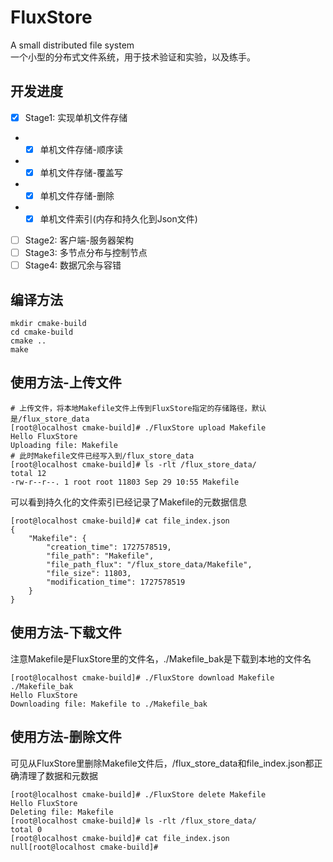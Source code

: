 # FluxStore
A small distributed file system    
一个小型的分布式文件系统，用于技术验证和实验，以及练手。    

## 开发进度
- [x] Stage1: 实现单机文件存储    
* - [x] 单机文件存储-顺序读   
* - [x] 单机文件存储-覆盖写  
* - [x] 单机文件存储-删除  
* - [x] 单机文件索引(内存和持久化到Json文件)    
- [ ] Stage2: 客户端-服务器架构  
- [ ] Stage3: 多节点分布与控制节点  
- [ ] Stage4: 数据冗余与容错  

## 编译方法
```shell
mkdir cmake-build
cd cmake-build
cmake ..
make
```
## 使用方法-上传文件
```shell
# 上传文件，将本地Makefile文件上传到FluxStore指定的存储路径，默认是/flux_store_data
[root@localhost cmake-build]# ./FluxStore upload Makefile
Hello FluxStore
Uploading file: Makefile
# 此时Makefile文件已经写入到/flux_store_data
[root@localhost cmake-build]# ls -rlt /flux_store_data/
total 12
-rw-r--r--. 1 root root 11803 Sep 29 10:55 Makefile
```
可以看到持久化的文件索引已经记录了Makefile的元数据信息  
```shell
[root@localhost cmake-build]# cat file_index.json
{
    "Makefile": {
        "creation_time": 1727578519,
        "file_path": "Makefile",
        "file_path_flux": "/flux_store_data/Makefile",
        "file_size": 11803,
        "modification_time": 1727578519
    }
}
```

## 使用方法-下载文件
注意Makefile是FluxStore里的文件名，./Makefile_bak是下载到本地的文件名
```shell
[root@localhost cmake-build]# ./FluxStore download Makefile ./Makefile_bak
Hello FluxStore
Downloading file: Makefile to ./Makefile_bak
```

## 使用方法-删除文件
可见从FluxStore里删除Makefile文件后，/flux_store_data和file_index.json都正确清理了数据和元数据
```shell
[root@localhost cmake-build]# ./FluxStore delete Makefile
Hello FluxStore
Deleting file: Makefile
[root@localhost cmake-build]# ls -rlt /flux_store_data/
total 0
[root@localhost cmake-build]# cat file_index.json
null[root@localhost cmake-build]#
```